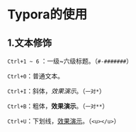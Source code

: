 # Typora的使用

## 1.文本修饰

`Ctrl+1 ~ 6` ：一级~六级标题。（`#-#######`）

`Ctrl+0`：普通文本。

`Ctrl+I`：斜体，*效果演示*。（`一对*`）

`Ctrl+B`：粗体，**效果演示**。（`一对**`）

`Ctrl+U`：下划线，<u>效果演示</u>。（`<u></u>`）

